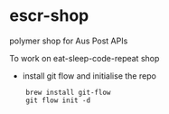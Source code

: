 # escr-shop
polymer shop for Aus Post APIs

To work on eat-sleep-code-repeat shop

* install git flow and initialise the repo
``` 
    brew install git-flow
    git flow init -d
```

